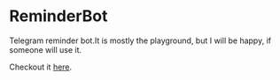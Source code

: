 # ReminderBot
Telegram reminder bot.It is mostly the playground, but I will be happy, if someone will use it.

Checkout it [here](https://t.me/reminder_internal_zeskbest_bot).
